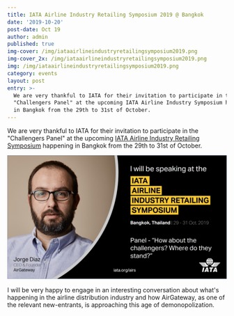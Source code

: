 ```yaml
---
title: IATA Airline Industry Retailing Symposium 2019 @ Bangkok
date: '2019-10-20'
post-date: Oct 19
author: admin
published: true
img-cover: /img/iataairlineindustryretailingsymposium2019.png
img-cover_2x: /img/iataairlineindustryretailingsymposium2019.png
img: /img/iataairlineindustryretailingsymposium2019.png
category: events
layout: post
entry: >-
  We are very thankful to IATA for their invitation to participate in the
  "Challengers Panel" at the upcoming IATA Airline Industry Symposium happening
  in Bangkok from the 29th to 31st of October.
---
```

We are very thankful to IATA for their invitation to participate in the "Challengers Panel" at the upcoming [IATA Airline Industry Retailing Symposium](https://www.iata.org/events/Pages/retail-symposium-air.aspx) happening in Bangkok from the 29th to 31st of October.

![null](/img/airs2019-card-jorge-diaz-v2.jpg)

I will be very happy to engage in an interesting conversation about what's happening in the airline distribution industry and how AirGateway, as one of the relevant new-entrants, is approaching this age of demonopolization.
